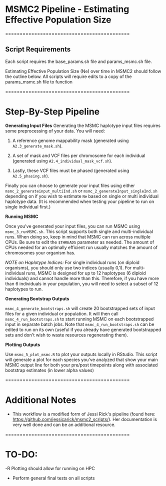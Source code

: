 # MSMC2 Pipeline - Estimating Effective Population Size
===========================================
## Script Requirements
Each script requires the base_params.sh file and params_msmc.sh file.

Estimating Effective Population Size (Ne) over time in MSMC2 should follow the outline below. All scripts will require edits to a copy of the params_msmc.sh file to function

===========================================
# Step-By-Step Pipeline

**Generating Input Files**
Generating the MSMC haplotype input files requires some preprocessing of your data. You will need:

1) A reference genome mappability mask (generated using `A2.3_generate_mask.sh`).

2) A set of mask and VCF files per chromosome for each individual (generated using `A2.4_individual_mask_vcf.sh`). 

3) Lastly, these VCF files must be phased (generated using `A2.5_phasing.sh`).

Finally you can choose to generate your input files using either `msmc_2_generateinput_multiInd.sh` or `msmc_2_generateInput_singleInd.sh` depending on if you wish to estimate `Ne` based on single or multi individual haplotype data. (It is recommended when testing your pipeline to run on single individual first.)


**Running MSMC**

Once you've generated your input files, you can run MSMC using `msmc_3_runMSMC.sh`. This script supports both single and multi-individual runs. When doing so, keep in mind that MSMC can run across multiple CPUs. Be sure to edit the `$THREADS` parameter as needed. The amount of CPUs needed for an optimally efficient run usually matches the amount of chromosomes your organism has.

*NOTE on Haplotype Indices:* For single individual runs (on diploid organisms), you should only use two indices (usually 0,1). For multi-individual runs, MSMC is designed for up to 12 haplotypes (6 diploid individuals) and cannot handle more than this. Therefore, if you have more than 6 individuals in your population, you will need to select a subset of 12 haplotypes to run.

**Generating Bootstrap Outputs**

`msmc_4_generate_bootstraps.sh` will create 20 bootstrapped sets of input files for a given individual or population. It will then call `msmc_4_run_bootstraps.sh` to start running MSMC on each bootstrapped input in separate batch jobs. Note that `msmc_4_run_bootstraps.sh` can be edited to run on its own (useful if you already have generated bootstrapped sets and don't wish to waste resources regenerating them).

**Plotting Outputs**

Use `msmc_5_plot_msmc.R` to plot your outputs locally in RStudio. This script will generate a plot for each species you've analyzed that show your main MSMC output line for both your pre/post timepoints along with associated bootstrap estimates (in lower alpha values)


===========================================
# Additional Notes

- This workflow is a modified form of Jessi Rick's pipeline (found here: https://github.com/jessicarick/msmc2_scripts/). Her documentation is very well done and can be an additional resource.

===========================================


# TO-DO:

-R Plotting should allow for running on HPC

- Perform general final tests on all scripts 

